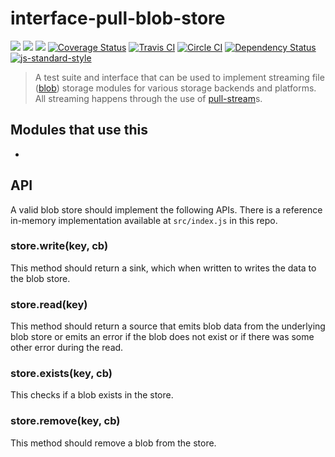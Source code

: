 # interface-pull-blob-store

[![](https://img.shields.io/badge/made%20by-Protocol%20Labs-blue.svg?style=flat-square)](http://ipn.io)
[![](https://img.shields.io/badge/project-IPFS-blue.svg?style=flat-square)](http://ipfs.io/)
[![](https://img.shields.io/badge/freenode-%23ipfs-blue.svg?style=flat-square)](http://webchat.freenode.net/?channels=%23ipfs)
[![Coverage Status](https://coveralls.io/repos/github/ipfs/interface-pull-blob-store/badge.svg?branch=master)](https://coveralls.io/github/ipfs/interface-pull-blob-store?branch=master)
[![Travis CI](https://travis-ci.org/ipfs/interface-pull-blob-store.svg?branch=master)](https://travis-ci.org/ipfs/interface-pull-blob-store)
[![Circle CI](https://circleci.com/gh/ipfs/interface-pull-blob-store.svg?style=svg)](https://circleci.com/gh/ipfs/interface-pull-blob-store)
[![Dependency Status](https://david-dm.org/ipfs/interface-pull-blob-store.svg?style=flat-square)](https://david-dm.org/ipfs/interface-pull-blob-store) [![js-standard-style](https://img.shields.io/badge/code%20style-standard-brightgreen.svg?style=flat-square)](https://github.com/feross/standard)

> A test suite and interface that can be used to implement streaming file ([blob](http://en.wikipedia.org/wiki/Binary_large_object)) storage modules for various storage backends and platforms. All streaming happens through the use of  [pull-stream](https://pull-stream.github.io/)s.

## Modules that use this

-

## API

A valid blob store should implement the following APIs. There is a reference in-memory implementation available at `src/index.js` in this repo.

### store.write(key, cb)

This method should return a sink, which when written to writes the data to the blob store.

### store.read(key)

This method should return a source that emits blob data from the underlying blob store or emits an error if the blob does not exist or if there was some other error during the read.

### store.exists(key, cb)

This checks if a blob exists in the store.

### store.remove(key, cb)

This method should remove a blob from the store.
